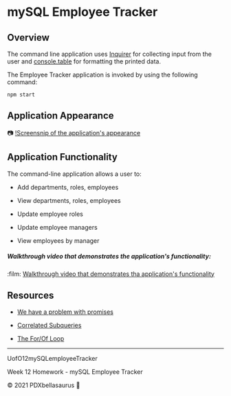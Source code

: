 # mySQL Employee Tracker

## Overview

The command line application uses [Inquirer](https://www.npmjs.com/package/inquirer) for collecting input from the user and [console.table](https://www.npmjs.com/package/console.table) for formatting the printed data.

The Employee Tracker application is invoked by using the following command:

```
npm start
```

## Application Appearance

:camera: [!Screensnip of the application's appearance](https://placebear.com/g/200/300)

## Application Functionality

The command-line application allows a user to:

  * Add departments, roles, employees

  * View departments, roles, employees

  * Update employee roles

  * Update employee managers

  * View employees by manager


##### Walkthrough video that demonstrates the application's functionality:

:film: [Walkthrough video that demonstrates tha application's functionality](https://placebear.com/g/200/500)

## Resources

* [We have a problem with promises](https://pouchdb.com/2015/05/18/we-have-a-problem-with-promises.html)

* [Correlated Subqueries](https://dev.mysql.com/doc/refman/8.0/en/correlated-subqueries.html)

* [The For/Of Loop](https://www.w3schools.com/js/js_loop_forof.asp)

---------------------

UofO12mySQLemployeeTracker

Week 12 Homework  - mySQL Employee Tracker

© 2021 PDXbellasaurus :sauropod: